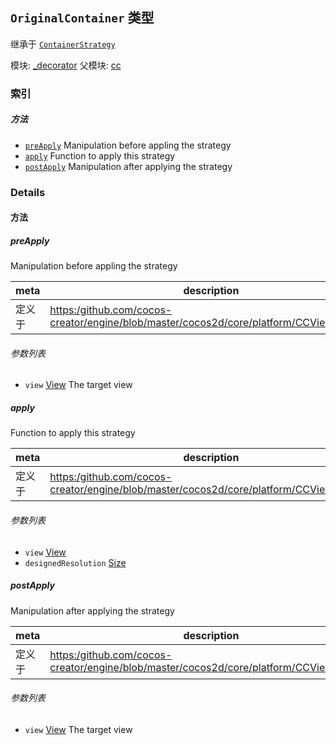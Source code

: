 ## `OriginalContainer` 类型

继承于 [`ContainerStrategy`](ContainerStrategy.md)


模块: [_decorator](../modules/_decorator.md)
父模块: [cc](../modules/cc.md)





### 索引



##### 方法

  - [`preApply`](#preapply) Manipulation before appling the strategy
  - [`apply`](#apply) Function to apply this strategy
  - [`postApply`](#postapply) Manipulation after applying the strategy



### Details




<!-- Method Block -->
#### 方法


##### preApply

Manipulation before appling the strategy

| meta | description |
|------|-------------|
| 定义于 | [https:/github.com/cocos-creator/engine/blob/master/cocos2d/core/platform/CCView.js:1039](https:/github.com/cocos-creator/engine/blob/master/cocos2d/core/platform/CCView.js#L1039) |

###### 参数列表
- `view` <a href="../classes/View.html" class="crosslink">View</a> The target view


##### apply

Function to apply this strategy

| meta | description |
|------|-------------|
| 定义于 | [https:/github.com/cocos-creator/engine/blob/master/cocos2d/core/platform/CCView.js:1047](https:/github.com/cocos-creator/engine/blob/master/cocos2d/core/platform/CCView.js#L1047) |

###### 参数列表
- `view` <a href="../classes/View.html" class="crosslink">View</a> 
- `designedResolution` <a href="../classes/Size.html" class="crosslink">Size</a> 


##### postApply

Manipulation after applying the strategy

| meta | description |
|------|-------------|
| 定义于 | [https:/github.com/cocos-creator/engine/blob/master/cocos2d/core/platform/CCView.js:1056](https:/github.com/cocos-creator/engine/blob/master/cocos2d/core/platform/CCView.js#L1056) |

###### 参数列表
- `view` <a href="../classes/View.html" class="crosslink">View</a> The target view




